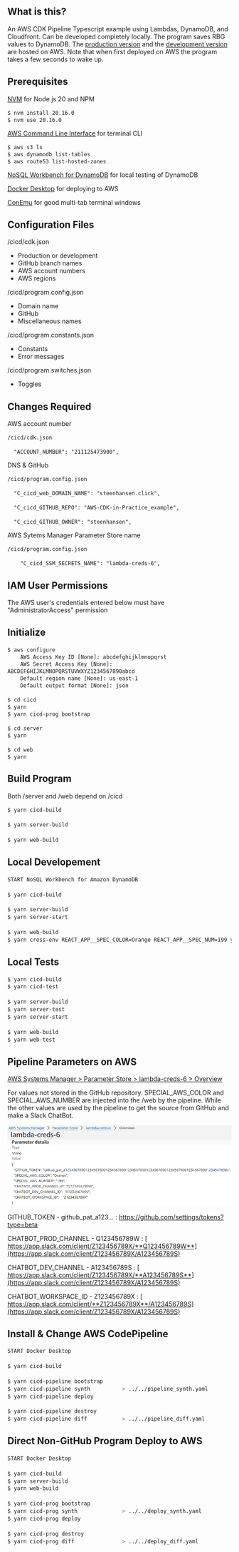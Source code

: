 


## What is this?
An AWS CDK Pipeline Typescript example using Lambdas, DynamoDB, and Cloudfront.
Can be developed completely locally. The program saves RBG values to DynamoDB. The [production version](https://front-prod.steenhansen.click/index.html) and the [development version](https://front-dev.steenhansen.click/index.html) are hosted on AWS. Note that when first deployed on AWS the program takes a few seconds to wake up.



##  Prerequisites

  [NVM](https://github.com/coreybutler/nvm-windows) for Node.js 20 and NPM

```console
$ nvm install 20.16.0
$ nvm use 20.16.0
```


  [AWS Command Line Interface](https://aws.amazon.com/cli/) for terminal CLI

```console
$ aws s3 ls
$ aws dynamodb list-tables
$ aws route53 list-hosted-zones
```


  [NoSQL Workbench for DynamoDB](https://docs.aws.amazon.com/amazondynamodb/latest/developerguide/workbench.settingup.html) for local testing of DynamoDB

  [Docker Desktop](https://www.docker.com/products/docker-desktop/) for deploying to AWS

  [ConEmu](https://conemu.github.io/) for good multi-tab terminal windows

##  Configuration Files
  /cicd/cdk.json
  - Production or development
  - GitHub branch names
  - AWS account numbers
  - AWS regions

  /cicd/program.config.json
  - Domain name
  - GitHub
  - Miscellaneous names

  /cicd/program.constants.json
  - Constants
  - Error messages

  /cicd/program.switches.json
  - Toggles

##  Changes Required
AWS account number

    /cicd/cdk.json

      "ACCOUNT_NUMBER": "211125473900",

DNS & GitHub

    /cicd/program.config.json
      
      "C_cicd_web_DOMAIN_NAME": "steenhansen.click",
      
      "C_cicd_GITHUB_REPO": "AWS-CDK-in-Practice_example",

      "C_cicd_GITHUB_OWNER": "steenhansen",

AWS Sytems Manager Parameter Store name

    /cicd/program.config.json

        "C_cicd_SSM_SECRETS_NAME": "lambda-creds-6",


## IAM User Permissions
  The AWS user's credentials entered below must have "AdministratorAccess" permission

## Initialize

```console
$ aws configure
    AWS Access Key ID [None]: abcdefghijklmnopqrst 
    AWS Secret Access Key [None]: ABCDEFGHIJKLMNOPQRSTUVWXYZ1234567890abcd
    Default region name [None]: us-east-1
    Default output format [None]: json

$ cd cicd
$ yarn
$ yarn cicd-prog bootstrap 

$ cd server
$ yarn

$ cd web
$ yarn
```

## Build Program
Both /server and /web depend on /cicd
```bash
$ yarn cicd-build

$ yarn server-build     

$ yarn web-build   
```

## Local Developement
```bash
START NoSQL Workbench for Amazon DynamoDB

$ yarn cicd-build

$ yarn server-build
$ yarn server-start

$ yarn web-build
$ yarn cross-env REACT_APP__SPEC_COLOR=Orange REACT_APP__SPEC_NUM=199 yarn web-start
```

## Local Tests
```bash
$ yarn cicd-build
$ yarn cicd-test

$ yarn server-build
$ yarn server-test
$ yarn server-start

$ yarn web-build
$ yarn web-test
```



## Pipeline Parameters on AWS

 [ AWS Systems Manager > Parameter Store > lambda-creds-6 > Overview](https://us-east-1.console.aws.amazon.com/systems-manager/parameters/lambda-creds-6/description?region=us-east-1&tab=Table) 
 
 For values not stored in the GitHub repository. SPECIAL_AWS_COLOR and SPECIAL_AWS_NUMBER are injected into the /web by the pipeline. While the other values are used by the pipeline to get the source from GitHub and make a Slack ChatBot.



![](images/ssm-params.png)


GITHUB_TOKEN - github_pat_a123... : https://github.com/settings/tokens?type=beta


 CHATBOT_PROD_CHANNEL - Q123456789W : [ https://app.slack.com/client/Z123456789X/**Q123456789W**](https://app.slack.com/client/Z123456789X/A123456789S) 

  CHATBOT_DEV_CHANNEL - A123456789S : [ https://app.slack.com/client/Z123456789X/**A123456789S**](https://app.slack.com/client/Z123456789X/A123456789S) 


 CHATBOT_WORKSPACE_ID - Z123456789X : [ https://app.slack.com/client/**Z123456789X**/A123456789S](https://app.slack.com/client/Z123456789X/A123456789S) 







## Install & Change AWS CodePipeline
```bash
START Docker Desktop

$ yarn cicd-build

$ yarn cicd-pipeline bootstrap
$ yarn cicd-pipeline synth          > ../../pipeline_synth.yaml
$ yarn cicd-pipeline deploy  

$ yarn cicd-pipeline destroy 
$ yarn cicd-pipeline diff           > ../../pipeline_diff.yaml
```


## Direct Non-GitHub Program Deploy to AWS
```bash
START Docker Desktop

$ yarn cicd-build
$ yarn server-build
$ yarn web-build

$ yarn cicd-prog bootstrap
$ yarn cicd-prog synth              > ../../deploy_synth.yaml  
$ yarn cicd-prog deploy

$ yarn cicd-prog destroy
$ yarn cicd-prog diff               > ../../deploy_diff.yaml
```


